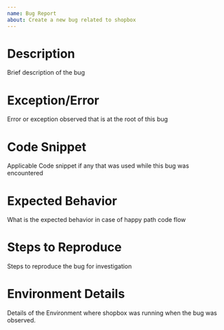 ```yaml
---
name: Bug Report
about: Create a new bug related to shopbox
---
```


# Description
Brief description of the bug


# Exception/Error 
Error or exception observed that is at the root of this bug

# Code Snippet
Applicable Code snippet if any that was used while this bug was encountered

# Expected Behavior
What is the expected behavior in case of happy path code flow

# Steps to Reproduce
Steps to reproduce the bug for investigation

# Environment Details
Details of the Environment where shopbox was running when the
bug was observed.
